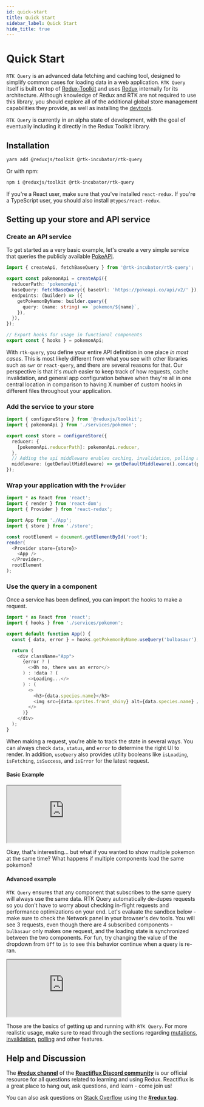 ```yaml
---
id: quick-start
title: Quick Start
sidebar_label: Quick Start
hide_title: true
---
```


# Quick Start

`RTK Query` is an advanced data fetching and caching tool, designed to simplify common cases for loading data in a web application. `RTK Query` itself is built on top of [Redux-Toolkit](https://redux-toolkit.js.org/) and uses [Redux](https://redux.js.org/) internally for its architecture. Although knowledge of Redux and RTK are not required to use this library, you should explore all of the additional global store management capabilities they provide, as well as installing the [devtools](https://github.com/reduxjs/redux-devtools).

`RTK Query` is currently in an alpha state of development, with the goal of eventually including it directly in the Redux Toolkit library.

## Installation

```sh
yarn add @reduxjs/toolkit @rtk-incubator/rtk-query
```

Or with npm:

```sh
npm i @reduxjs/toolkit @rtk-incubator/rtk-query
```

If you're a React user, make sure that you've installed `react-redux`. If you're a TypeScript user, you should also install `@types/react-redux`.

## Setting up your store and API service

### Create an API service

To get started as a very basic example, let's create a very simple service that queries the publicly available [PokeAPI](https://pokeapi.co/).

```ts title="src/services/pokemon.ts"
import { createApi, fetchBaseQuery } from '@rtk-incubator/rtk-query';

export const pokemonApi = createApi({
  reducerPath: 'pokemonApi',
  baseQuery: fetchBaseQuery({ baseUrl: 'https://pokeapi.co/api/v2/' }),
  endpoints: (builder) => ({
    getPokemonByName: builder.query({
      query: (name: string) => `pokemon/${name}`,
    }),
  }),
});

// Export hooks for usage in functional components
export const { hooks } = pokemonApi;
```

With `rtk-query`, you define your entire API definition in one place _in most cases_. This is most likely different from what you see with other libraries such as `swr` or `react-query`, and there are several reasons for that. Our perspective is that it's _much_ easier to keep track of how requests, cache invalidation, and general app configuration behave when they're all in one central location in comparison to having X number of custom hooks in different files throughout your application.

### Add the service to your store

```ts title="src/store.ts"
import { configureStore } from '@reduxjs/toolkit';
import { pokemonApi } from './services/pokemon';

export const store = configureStore({
  reducer: {
    [pokemonApi.reducerPath]: pokemonApi.reducer,
  },
  // Adding the api middleware enables caching, invalidation, polling and other features of `rtk-query`.
  middleware: (getDefaultMiddleware) => getDefaultMiddleware().concat(pokemonApi.middleware),
});
```

### Wrap your application with the `Provider`

```ts title="src/index.tsx"
import * as React from 'react';
import { render } from 'react-dom';
import { Provider } from 'react-redux';

import App from './App';
import { store } from './store';

const rootElement = document.getElementById('root');
render(
  <Provider store={store}>
    <App />
  </Provider>,
  rootElement
);
```

### Use the query in a component

Once a service has been defined, you can import the hooks to make a request.

```ts title="src/App.tsx"
import * as React from 'react';
import { hooks } from './services/pokemon';

export default function App() {
  const { data, error } = hooks.getPokemonByName.useQuery('bulbasaur');

  return (
    <div className="App">
      {error ? (
        <>Oh no, there was an error</>
      ) : !data ? (
        <>Loading...</>
      ) : (
        <>
          <h3>{data.species.name}</h3>
          <img src={data.sprites.front_shiny} alt={data.species.name} />
        </>
      )}
    </div>
  );
}
```

When making a request, you're able to track the state in several ways. You can always check `data`, `status`, and `error` to determine the right UI to render. In addition, `useQuery` also provides utility booleans like `isLoading`, `isFetching`, `isSuccess`, and `isError` for the latest request.

#### Basic Example

<iframe
  src="https://codesandbox.io/embed/getting-started-basic-17n8h?fontsize=14&hidenavigation=1&theme=dark"
  style={{ width: '100%', height: '500px', border: 0, borderRadius: '4px', overflow: 'hidden' }}
  title="rtk-query-getting-started-basic"
  allow="geolocation; microphone; camera; midi; vr; accelerometer; gyroscope; payment; ambient-light-sensor; encrypted-media; usb"
  sandbox="allow-modals allow-forms allow-popups allow-scripts allow-same-origin"
></iframe>

Okay, that's interesting... but what if you wanted to show multiple pokemon at the same time? What happens if multiple components load the same pokemon?

#### Advanced example

`RTK Query` ensures that any component that subscribes to the same query will always use the same data. RTK Query automatically de-dupes requests so you don't have to worry about checking in-flight requests and performance optimizations on your end. Let's evaluate the sandbox below - make sure to check the Network panel in your browser's dev tools. You will see 3 requests, even though there are 4 subscribed components - `bulbasaur` only makes one request, and the loading state is synchronized between the two components. For fun, try changing the value of the dropdown from `Off` to `1s` to see this behavior continue when a query is re-ran.

<iframe
  src="https://codesandbox.io/embed/getting-started-advanced-8tx2b?file=/src/App.tsx?fontsize=14&hidenavigation=1&theme=dark"
  style={{ width: '100%', height: '600px', border: 0, borderRadius: '4px', overflow: 'hidden' }}
  title="rtk-query-getting-started-advanced"
  allow="geolocation; microphone; camera; midi; vr; accelerometer; gyroscope; payment; ambient-light-sensor; encrypted-media; usb"
  sandbox="allow-modals allow-forms allow-popups allow-scripts allow-same-origin"
></iframe>

Those are the basics of getting up and running with `RTK Query`. For more realistic usage, make sure to read through the sections regarding [mutations](../concepts/mutations), [invalidation](../concepts/mutations#advanced-mutations-with-revalidation), [polling](../concepts/polling) and other features.

## Help and Discussion

The **[#redux channel](https://discord.gg/reactiflux)** of the **[Reactiflux Discord community](http://www.reactiflux.com)** is our official resource for all questions related to learning and using Redux. Reactiflux is a great place to hang out, ask questions, and learn - come join us!

You can also ask questions on [Stack Overflow](https://stackoverflow.com) using the **[#redux tag](https://stackoverflow.com/questions/tagged/redux)**.
